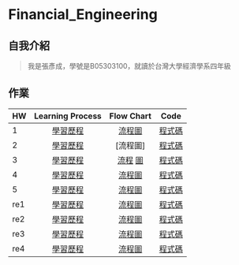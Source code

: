 # Financial_Engineering
## 自我介紹
> 我是張彥成，學號是B05303100，就讀於台灣大學經濟學系四年級
## 作業
 HW | Learning Process | Flow Chart | Code |
----|:----------------:|:----------:|:----:|
 1 | [學習歷程](https://github.com/Chang-Yen-Cheng/Financial_Engineering/blob/master/hw1/HW1_%E5%AD%B8%E7%BF%92%E6%AD%B7%E7%A8%8B.ipynb) | [流程圖](https://github.com/Chang-Yen-Cheng/Financial_Engineering/blob/master/hw1/HW1_%E6%B5%81%E7%A8%8B%E5%9C%96.JPG) | [程式碼](https://github.com/Chang-Yen-Cheng/Financial_Engineering/blob/master/hw1/HW%201_%E7%A8%8B%E5%BC%8F%E7%A2%BC.ipynb)
 2 | [學習歷程](https://github.com/Chang-Yen-Cheng/Financial_Engineering/blob/master/hw_2%E5%AD%B8%E7%BF%92%E6%AD%B7%E7%A8%8B.ipynb) | [流程圖] | [程式碼](https://github.com/Chang-Yen-Cheng/Financial_Engineering/blob/master/HW2.ipynb)
 3 | [學習歷程](https://github.com/Chang-Yen-Cheng/Financial_Engineering/blob/master/hw3/Hw3%20%E5%AD%B8%E7%BF%92%E6%AD%B7%E7%A8%8B.ipynb) | [流程](https://github.com/Chang-Yen-Cheng/Financial_Engineering/blob/master/hw3/hw3_%E6%B5%81%E7%A8%8B%E5%9C%96.ipynb) [圖](https://github.com/Chang-Yen-Cheng/Financial_Engineering/blob/master/hw3/hw3_flowchart.png) | [程式碼](https://github.com/Chang-Yen-Cheng/Financial_Engineering/blob/master/hw3/hw3%20code.ipynb)
 4 | [學習歷程](https://github.com/Chang-Yen-Cheng/Financial_Engineering/blob/master/hw4/HW4%20%E5%AD%B8%E7%BF%92%E6%AD%B7%E7%A8%8B.ipynb) | [流程圖](https://github.com/Chang-Yen-Cheng/Financial_Engineering/blob/master/hw4/hw4%E6%B5%81%E7%A8%8B%E5%9C%96.pdf) | [程式碼](https://github.com/Chang-Yen-Cheng/Financial_Engineering/blob/master/hw4/HW4%20%E7%A8%8B%E5%BC%8F%E7%A2%BC.ipynb)
 5 | [學習歷程](https://github.com/Chang-Yen-Cheng/Financial_Engineering/blob/master/HW5/hw5%20%E5%AD%B8%E7%BF%92%E6%AD%B7%E7%A8%8B.ipynb) | [流程圖](https://github.com/Chang-Yen-Cheng/Financial_Engineering/blob/master/HW5/hw5%E6%B5%81%E7%A8%8B%E5%9C%96.pdf) | [程式碼](https://github.com/Chang-Yen-Cheng/Financial_Engineering/blob/master/HW5/hw5%20code.ipynb)
 re1 | [學習歷程](https://github.com/Chang-Yen-Cheng/Financial_Engineering/blob/master/rehw1/HW%201%20%E5%AD%B8%E7%BF%92%E6%AD%B7%E7%A8%8B.ipynb) | [流程圖](https://github.com/Chang-Yen-Cheng/Financial_Engineering/blob/master/rehw1/hw1%E6%B5%81%E7%A8%8B%E5%9C%96.pdf) | [程式碼](https://github.com/Chang-Yen-Cheng/Financial_Engineering/blob/master/rehw1/HW%201_%E7%A8%8B%E5%BC%8F%E7%A2%BC.ipynb)
 re2 | [學習歷程](https://github.com/Chang-Yen-Cheng/Financial_Engineering/blob/master/rehw2/HW2%20re%E5%AD%B8%E7%BF%92%E6%AD%B7%E7%A8%8B.ipynb) | [流程圖](https://github.com/Chang-Yen-Cheng/Financial_Engineering/blob/master/rehw2/hw2_%E6%B5%81%E7%A8%8B%E5%9C%96.pdf) | [程式碼](https://github.com/Chang-Yen-Cheng/Financial_Engineering/blob/master/rehw2/HW2%20re%E7%A8%8B%E5%BC%8F%E7%A2%BC.ipynb)
 re3 | [學習歷程](https://github.com/Chang-Yen-Cheng/Financial_Engineering/blob/master/rehw3/Hw3%20%E5%AD%B8%E7%BF%92%E6%AD%B7%E7%A8%8B.ipynb) | [流程圖](https://github.com/Chang-Yen-Cheng/Financial_Engineering/blob/master/rehw3/rehw3.pdf) | [程式碼](https://github.com/Chang-Yen-Cheng/Financial_Engineering/blob/master/rehw3/reHw3%20%E7%A8%8B%E5%BC%8F%E7%A2%BC.ipynb)
 re4 | [學習歷程](https://github.com/Chang-Yen-Cheng/Financial_Engineering/blob/master/rehw4/HW4%20%E5%AD%B8%E7%BF%92%E6%AD%B7%E7%A8%8B.ipynb) | [流程圖](https://github.com/Chang-Yen-Cheng/Financial_Engineering/blob/master/rehw4/rehw4%E6%B5%81%E7%A8%8B%E5%9C%96.pdf) | [程式碼](https://github.com/Chang-Yen-Cheng/Financial_Engineering/blob/master/rehw4/HW4%20%E7%A8%8B%E5%BC%8F%E7%A2%BC.ipynb)
